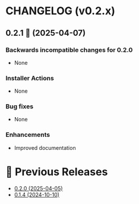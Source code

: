 # CHANGELOG (v0.2.x)

## 0.2.1 🚀 (2025-04-07)

### Backwards incompatible changes for 0.2.0
 * None

### Installer Actions
 * None

### Bug fixes
 * None

### Enhancements
 * Improved documentation

# 🚀 Previous Releases
 * [0.2.0 (2025-04-05)](https://github.com/thiagoesteves/jellyfish/blob/v0.2.0/CHANGELOG.md)
 * [0.1.4 (2024-10-10)](https://github.com/thiagoesteves/jellyfish/blob/0.1.4/CHANGELOG.md)